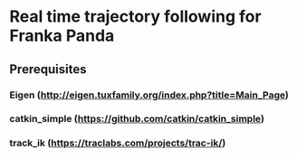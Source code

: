 # Real time trajectory following for Franka Panda
## Prerequisites
### Eigen (http://eigen.tuxfamily.org/index.php?title=Main_Page)
### catkin_simple (https://github.com/catkin/catkin_simple)
### track_ik (https://traclabs.com/projects/trac-ik/)

